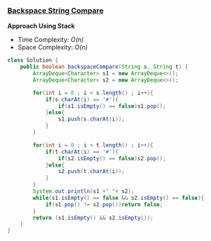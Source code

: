 ### [Backspace String Compare](https://leetcode.com/problems/backspace-string-compare/description/)

**Approach Using Stack**

- Time Complexity: *O(n)*
- Space Complexity: *O(n)* 

```java
class Solution {
    public boolean backspaceCompare(String s, String t) {
        ArrayDeque<Character> s1 = new ArrayDeque<>();
        ArrayDeque<Character> s2 = new ArrayDeque<>();

        for(int i = 0 ; i < s.length() ; i++){
            if(s.charAt(i) == '#'){
                if(s1.isEmpty() == false)s1.pop();
            }else{
                s1.push(s.charAt(i));
            }
        }

        for(int i = 0 ; i < t.length() ; i++){
            if(t.charAt(i) == '#'){
                if(s2.isEmpty() == false)s2.pop();
            }else{
                s2.push(t.charAt(i));
            }
        }
        System.out.println(s1 +" "+ s2);
        while(s1.isEmpty() == false && s2.isEmpty() == false){
            if(s1.pop() != s2.pop())return false;
        }
        return (s1.isEmpty() && s2.isEmpty());
    }
}
```